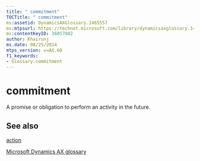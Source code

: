 ```yaml
---
title: " commitment"
TOCTitle: " commitment"
ms:assetid: DynamicsAXGlossary.1465557
ms:mtpsurl: https://technet.microsoft.com/library/dynamicsaxglossary.1465557(v=AX.60)
ms:contentKeyID: 36057082
author: Khairunj
ms.date: 08/25/2014
mtps_version: v=AX.60
f1_keywords:
- Glossary.commitment
---
```


# commitment

A promise or obligation to perform an activity in the future.

## See also

[action](action.md)

[Microsoft Dynamics AX glossary](glossary/microsoft-dynamics-ax-glossary.md)

  


